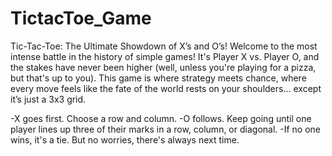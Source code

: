# TictacToe_Game
Tic-Tac-Toe: The Ultimate Showdown of X’s and O’s! Welcome to the most intense battle in the history of simple games! It's Player X vs. Player O, and the stakes have never been higher (well, unless you're playing for a pizza, but that's up to you). This game is where strategy meets chance, where every move feels like the fate of the world rests on your shoulders... except it’s just a 3x3 grid.

-X goes first. Choose a row and column. -O follows. Keep going until one player lines up three of their marks in a row, column, or diagonal. -If no one wins, it's a tie. But no worries, there's always next time.
